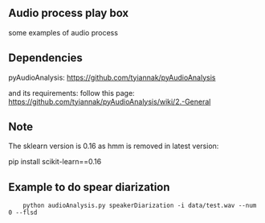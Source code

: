 ## Audio process play box

some examples of audio process

## Dependencies

pyAudioAnalysis: https://github.com/tyiannak/pyAudioAnalysis

and its requirements: follow this page: https://github.com/tyiannak/pyAudioAnalysis/wiki/2.-General

## Note

The sklearn version is 0.16 as hmm is removed in latest version:

pip install scikit-learn==0.16

## Example to do spear diarization

        python audioAnalysis.py speakerDiarization -i data/test.wav --num 0 --flsd